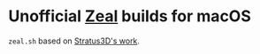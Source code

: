 Unofficial [Zeal](https://zealdocs.org/) builds for macOS
================================

`zeal.sh` based on [Stratus3D's work](https://github.com/Stratus3D/dotfiles/blob/master/scripts/setup/install/zeal.sh).